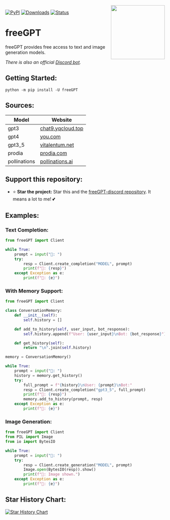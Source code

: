 <img src="https://repository-images.githubusercontent.com/636250478/f62a1186-b84b-4e7a-86f1-145e32163a59" align="right" width=170>

[![PyPI](https://img.shields.io/pypi/v/freeGPT)](https://pypi.org/project/freeGPT)
[![Downloads](https://static.pepy.tech/badge/freeGPT)](https://pypi.org/project/freeGPT)
[![Status](https://img.shields.io/pypi/status/freeGPT)](https://pypi.org/project/freeGPT)

# freeGPT

freeGPT provides free access to text and image generation models.

 *There is also an official [Discord bot](https://github.com/Ruu3f/freeGPT-discord).*

## Getting Started:

    python -m pip install -U freeGPT

## Sources:

| Model        | Website                                                |
| ------------ | ------------------------------------------------------ |
| gpt3         | [chat9.yqcloud.top](https://chat9.yqcloud.top/)        |
| gpt4         | [you.com](https://you.com/)                            |
| gpt3_5       | [vitalentum.net](https://vitalentum.net/free-chat-gpt) |
| prodia       | [prodia.com](https://prodia.com/)                      |
| pollinations | [pollinations.ai](https://pollinations.ai/)            |

## Support this repository:

- ⭐ **Star the project:** Star this and the [freeGPT-discord repository](https://github.com/Ruu3f/freeGPT-discord). It means a lot to me! 💕

## Examples:

### Text Completion:

```python
from freeGPT import Client

while True:
    prompt = input("👦: ")
    try:
        resp = Client.create_completion("MODEL", prompt)
        print(f"🤖: {resp}")
    except Exception as e:
        print(f"🤖: {e}")
```
### With Memory Support:

```python
from freeGPT import Client

class ConversationMemory:
    def __init__(self):
        self.history = []

    def add_to_history(self, user_input, bot_response):
        self.history.append(f"User: {user_input}\nBot: {bot_response}")

    def get_history(self):
        return "\n".join(self.history)

memory = ConversationMemory()

while True:
    prompt = input("👦: ")
    history = memory.get_history()
    try:
        full_prompt = f"{history}\nUser: {prompt}\nBot:"
        resp = Client.create_completion("gpt3_5", full_prompt)
        print(f"🤖: {resp}")
        memory.add_to_history(prompt, resp)
    except Exception as e:
        print(f"🤖: {e}")
```

### Image Generation:

```python
from freeGPT import Client
from PIL import Image
from io import BytesIO

while True:
    prompt = input("👦: ")
    try:
        resp = Client.create_generation("MODEL", prompt)
        Image.open(BytesIO(resp)).show()
        print(f"🤖: Image shown.")
    except Exception as e:
        print(f"🤖: {e}")
```

## Star History Chart:

[![Star History Chart](https://api.star-history.com/svg?repos=Ruu3f/freeGPT&theme=dark)](https://github.com/Ruu3f/freeGPT/stargazers)
